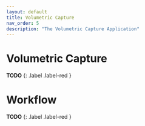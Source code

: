 ```yaml
---
layout: default
title: Volumetric Capture
nav_order: 5
description: "The Volumetric Capture Application"
---
```



# Volumetric Capture
**TODO**
{: .label .label-red }

# Workflow
**TODO**
{: .label .label-red }